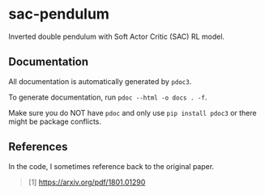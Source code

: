 # sac-pendulum
Inverted double pendulum with Soft Actor Critic (SAC) RL model.


## Documentation
All documentation is automatically generated by `pdoc3`.  

To generate documentation, run `pdoc --html -o docs . -f`.  

Make sure you do NOT have `pdoc` and only use `pip install pdoc3` or there 
might be package conflicts.

## References
In the code, I sometimes reference back to the original paper.

> [1] https://arxiv.org/pdf/1801.01290  